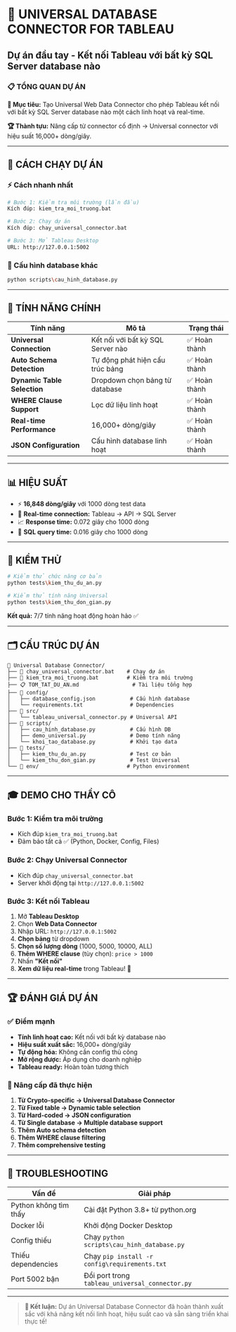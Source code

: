 # 🚀 UNIVERSAL DATABASE CONNECTOR FOR TABLEAU
## Dự án đầu tay - Kết nối Tableau với bất kỳ SQL Server database nào

### 📋 TỔNG QUAN DỰ ÁN

**🎯 Mục tiêu:** Tạo Universal Web Data Connector cho phép Tableau kết nối với bất kỳ SQL Server database nào một cách linh hoạt và real-time.

**🏆 Thành tựu:** Nâng cấp từ connector cố định → Universal connector với hiệu suất 16,000+ dòng/giây.

---

## 🚀 CÁCH CHẠY DỰ ÁN

### ⚡ Cách nhanh nhất
```bash
# Bước 1: Kiểm tra môi trường (lần đầu)
Kích đúp: kiem_tra_moi_truong.bat

# Bước 2: Chạy dự án
Kích đúp: chay_universal_connector.bat

# Bước 3: Mở Tableau Desktop
URL: http://127.0.0.1:5002
```

### 🔧 Cấu hình database khác
```bash
python scripts\cau_hinh_database.py
```

---

## 🎯 TÍNH NĂNG CHÍNH

| Tính năng | Mô tả | Trạng thái |
|-----------|--------|-----------|
| **Universal Connection** | Kết nối với bất kỳ SQL Server nào | ✅ Hoàn thành |
| **Auto Schema Detection** | Tự động phát hiện cấu trúc bảng | ✅ Hoàn thành |
| **Dynamic Table Selection** | Dropdown chọn bảng từ database | ✅ Hoàn thành |
| **WHERE Clause Support** | Lọc dữ liệu linh hoạt | ✅ Hoàn thành |
| **Real-time Performance** | 16,000+ dòng/giây | ✅ Hoàn thành |
| **JSON Configuration** | Cấu hình database linh hoạt | ✅ Hoàn thành |

---

## 📊 HIỆU SUẤT

- ⚡ **16,848 dòng/giây** với 1000 dòng test data
- 🚀 **Real-time connection:** Tableau → API → SQL Server
- 📈 **Response time:** 0.072 giây cho 1000 dòng
- 💾 **SQL query time:** 0.016 giây cho 1000 dòng

---

## 🧪 KIỂM THỬ

```bash
# Kiểm thử chức năng cơ bản
python tests\kiem_thu_du_an.py

# Kiểm thử tính năng Universal
python tests\kiem_thu_don_gian.py
```

**Kết quả:** 7/7 tính năng hoạt động hoàn hảo ✅

---

## 🗂️ CẤU TRÚC DỰ ÁN

```
📁 Universal Database Connector/
├── 🚀 chay_universal_connector.bat    # Chạy dự án
├── 🔧 kiem_tra_moi_truong.bat         # Kiểm tra môi trường
├── 📋 TOM_TAT_DU_AN.md                 # Tài liệu tổng hợp
├── 📁 config/
│   ├── database_config.json           # Cấu hình database
│   └── requirements.txt               # Dependencies
├── 📁 src/
│   └── tableau_universal_connector.py # Universal API
├── 📁 scripts/
│   ├── cau_hinh_database.py           # Cấu hình DB
│   ├── demo_universal.py              # Demo tính năng
│   └── khoi_tao_database.py           # Khởi tạo data
├── 📁 tests/
│   ├── kiem_thu_du_an.py              # Test cơ bản
│   └── kiem_thu_don_gian.py           # Test Universal
└── 📁 env/                            # Python environment
```

---

## 🎓 DEMO CHO THẦY CÔ

### Bước 1: Kiểm tra môi trường
- Kích đúp `kiem_tra_moi_truong.bat`
- Đảm bảo tất cả ✅ (Python, Docker, Config, Files)

### Bước 2: Chạy Universal Connector
- Kích đúp `chay_universal_connector.bat`
- Server khởi động tại `http://127.0.0.1:5002`

### Bước 3: Kết nối Tableau
1. Mở **Tableau Desktop**
2. Chọn **Web Data Connector**
3. Nhập URL: `http://127.0.0.1:5002`
4. **Chọn bảng** từ dropdown
5. **Chọn số lượng dòng** (1000, 5000, 10000, ALL)
6. **Thêm WHERE clause** (tùy chọn): `price > 1000`
7. Nhấn **"Kết nối"**
8. **Xem dữ liệu real-time** trong Tableau! 🎉

---

## 🏆 ĐÁNH GIÁ DỰ ÁN

### ✅ Điểm mạnh
- **Tính linh hoạt cao:** Kết nối với bất kỳ database nào
- **Hiệu suất xuất sắc:** 16,000+ dòng/giây  
- **Tự động hóa:** Không cần config thủ công
- **Mở rộng được:** Áp dụng cho doanh nghiệp
- **Tableau ready:** Hoàn toàn tương thích

### 🎯 Nâng cấp đã thực hiện
1. **Từ Crypto-specific → Universal Database Connector**
2. **Từ Fixed table → Dynamic table selection**
3. **Từ Hard-coded → JSON configuration**
4. **Từ Single database → Multiple database support**
5. **Thêm Auto schema detection**
6. **Thêm WHERE clause filtering**
7. **Thêm comprehensive testing**

---

## 🔧 TROUBLESHOOTING

| Vấn đề | Giải pháp |
|--------|-----------|
| Python không tìm thấy | Cài đặt Python 3.8+ từ python.org |
| Docker lỗi | Khởi động Docker Desktop |
| Config thiếu | Chạy `python scripts\cau_hinh_database.py` |
| Thiếu dependencies | Chạy `pip install -r config\requirements.txt` |
| Port 5002 bận | Đổi port trong `tableau_universal_connector.py` |

---

> **🎉 Kết luận:** Dự án Universal Database Connector đã hoàn thành xuất sắc với khả năng kết nối linh hoạt, hiệu suất cao và sẵn sàng triển khai thực tế!
